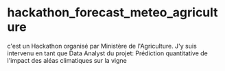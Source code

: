 # hackathon_forecast_meteo_agriculture
c'est un Hackathon organisé par Ministère de l'Agriculture. J'y suis intervenu en tant que Data Analyst du projet: Prédiction quantitative de l'impact des aléas climatiques sur la vigne
